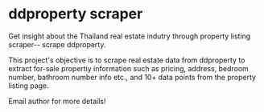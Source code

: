 # ddproperty scraper


Get insight about the Thailand real estate indutry through property listing scraper-- scrape ddproperty.

This project's objective is to scrape real estate data from ddproperty to extract for-sale propertiy information such as pricing, address, bedroom number, bathroom number info etc., and 10+ data points from the property listing page.

Email author for more details!
